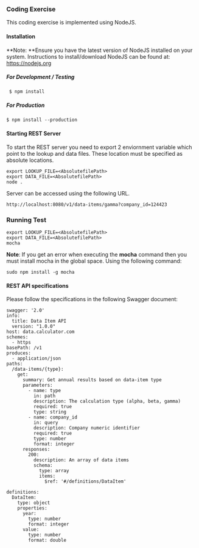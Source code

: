 ### Coding Exercise
This coding exercise is implemented using NodeJS.

#### Installation

**Note: **Ensure you have the latest version of NodeJS installed on your system. Instructions to install/download NodeJS can be found at: https://nodejs.org

##### For Development / Testing
```
 $ npm install
```
##### For Production
```
$ npm install --production
```
#### Starting REST Server
To start the REST server you need to export 2 enviornment variable which point to the lookup and data files. These location must be specified as absolute locations.
```
export LOOKUP_FILE=<AbsolutefilePath>
export DATA_FILE=<AbsolutefilePath>
node .
```
Server can be accessed using the following URL.
```
http://localhost:8080/v1/data-items/gamma?company_id=124423
```

### Running Test
```
export LOOKUP_FILE=<AbsolutefilePath>
export DATA_FILE=<AbsolutefilePath>
mocha
```
**Note**: If you get an error when executing the **mocha** command then you must install mocha in the global space. Using the following command:
```
sudo npm install -g mocha
```
#### REST API specifications

Please follow the specifications in the following Swagger document:

```text
swagger: '2.0'
info:
  title: Data Item API
  version: "1.0.0"
host: data.calculator.com
schemes:
  - https
basePath: /v1
produces:
  - application/json
paths:
  /data-items/{type}:
    get:
      summary: Get annual results based on data-item type
      parameters:
        - name: type
          in: path
          description: The calculation type (alpha, beta, gamma)
          required: true
          type: string
        - name: company_id
          in: query
          description: Company numeric identifier
          required: true
          type: number
          format: integer
      responses:
        200:
          description: An array of data items
          schema:
            type: array
            items:
              $ref: '#/definitions/DataItem'

definitions:
  DataItem:
    type: object
    properties:
      year:
        type: number
        format: integer
      value:
        type: number
        format: double

```
